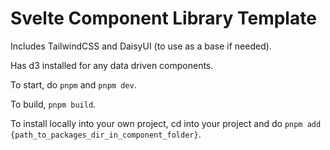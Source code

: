 # Svelte Component Library Template
Includes TailwindCSS and DaisyUI (to use as a base if needed).

Has d3 installed for any data driven components.

To start, do `pnpm` and `pnpm dev`.

To build, `pnpm build`.

To install locally into your own project, cd into your project and do `pnpm add {path_to_packages_dir_in_component_folder}`.